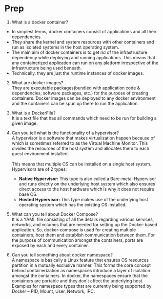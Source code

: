 # Prep

1. What is a docker container?
* In simplest terms, docker containers consist of applications and all their dependencies.
* They share the kernel and system resources with other containers and run as isolated systems in the host operating system.
* The main aim of docker containers is to get rid of the infrastructure dependency while deploying and running applications. This means that any containerized application can run on any platform irrespective of the infrastructure being used beneath.
* Technically, they are just the runtime instances of docker images.
  
2. What are docker images?
<br>They are executable packages(bundled with application code & dependencies, software packages, etc.) for the purpose of creating containers. Docker images can be deployed to any docker environment and the containers can be spun up there to run the application.

3. What is a DockerFile?
<br>It is a text file that has all commands which need to be run for building a given image.

4. Can you tell what is the functionality of a hypervisor?
<br>A hypervisor is a software that makes virtualization happen because of which is sometimes referred to as the Virtual Machine Monitor. This divides the resources of the host system and allocates them to each guest environment installed.<br><br>This means that multiple OS can be installed on a single host system. Hypervisors are of 2 types:
    * **Native Hypervisor:** This type is also called a Bare-metal Hypervisor and runs directly on the underlying host system which also ensures direct access to the host hardware which is why it does not require base OS.
    *  **Hosted Hypervisor:** This type makes use of the underlying host operating system which has the existing OS installed.

5. What can you tell about Docker Compose?
<br>It is a YAML file consisting of all the details regarding various services, networks, and volumes that are needed for setting up the Docker-based application. So, docker-compose is used for creating multiple containers, host them and establish communication between them. For the purpose of communication amongst the containers, ports are exposed by each and every container.


6. Can you tell something about docker namespace?
<br>A namespace is basically a Linux feature that ensures OS resources partition in a mutually exclusive manner. This forms the core concept behind containerization as namespaces introduce a layer of isolation amongst the containers. In docker, the namespaces ensure that the containers are portable and they don't affect the underlying host. Examples for namespace types that are currently being supported by Docker – PID, Mount, User, Network, IPC.

